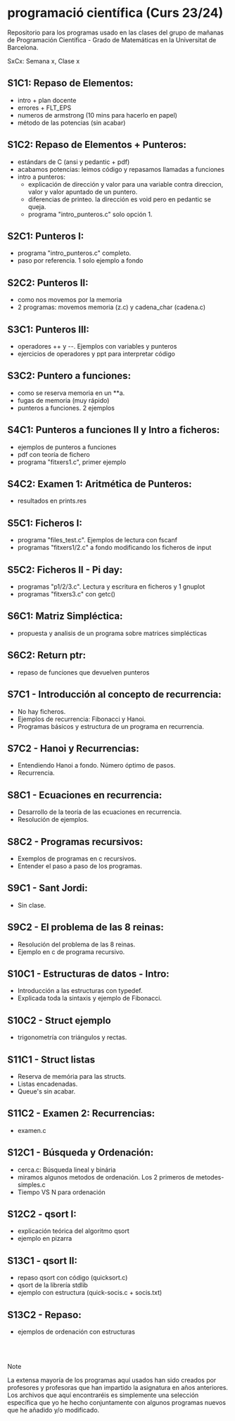 # programació científica (Curs 23/24)
Repositorio para los programas usado en las clases del grupo de mañanas de Programación Científica - Grado de Matemáticas en la Universitat de Barcelona. 

SxCx: Semana x, Clase x


S1C1: Repaso de Elementos:
--------------------------
- intro + plan docente
- errores + FLT_EPS 
- numeros de armstrong (10 mins para hacerlo en papel)
- método de las potencias (sin acabar)

S1C2: Repaso de Elementos + Punteros:
-------------------------------------
- estándars de C (ansi y pedantic + pdf)
- acabamos potencias: leimos código y repasamos llamadas a funciones
- intro a punteros:
	- explicación de dirección y valor para una variable contra direccion, valor y valor apuntado de un puntero.
	- diferencias de printeo. la dirección es void pero en pedantic se queja.
	- programa "intro_punteros.c" solo opción 1. 

S2C1: Punteros I:
-----------------
- programa "intro_punteros.c" completo.
- paso por referencia. 1 solo ejemplo a fondo

S2C2: Punteros II:
------------------
- como nos movemos por la memoria 
- 2 programas: movemos memoria (z.c) y cadena_char (cadena.c)

S3C1: Punteros III:
-------------------
- operadores ++ y --. Ejemplos con variables y punteros 
- ejercicios de operadores y ppt para interpretar código

S3C2: Puntero a funciones:
--------------------------
- como se reserva memoria en un **a.
- fugas de memoria (muy rápido)
- punteros a funciones. 2 ejemplos

S4C1: Punteros a funciones II y Intro a ficheros:
-------------------------------------------------
- ejemplos de punteros a funciones
- pdf con teoría de fichero
- programa "fitxers1.c", primer ejemplo

S4C2: Examen 1: Aritmética de Punteros:
---------------------------------------
- resultados en prints.res

S5C1: Ficheros I:
-----------------
- programa "files_test.c". Ejemplos de lectura con fscanf
- programas "fitxers1/2.c" a fondo modificando los ficheros de input

S5C2: Ficheros II - Pi day:
---------------------------
- programas "p1/2/3.c". Lectura y escritura en ficheros y 1 gnuplot
- programas "fitxers3.c" con getc()

S6C1: Matriz Simpléctica:
-------------------------
- propuesta y analisis de un programa sobre matrices simplécticas

S6C2: Return ptr:
-----------------
- repaso de funciones que devuelven punteros

S7C1 - Introducción al concepto de recurrencia:
-----------------------------------------------
- No hay ficheros.
- Ejemplos de recurrencia: Fibonacci y Hanoi.
- Programas básicos y estructura de un programa en recurrencia.

S7C2 - Hanoi y Recurrencias:
----------------------------
- Entendiendo Hanoi a fondo. Número óptimo de pasos. 
- Recurrencia.

S8C1 - Ecuaciones en recurrencia:
---------------------------------
- Desarrollo de la teoría de las ecuaciones en recurrencia.
- Resolución de ejemplos.

S8C2 - Programas recursivos:
----------------------------
- Exemplos de programas en c recursivos.
- Entender el paso a paso de los programas.

S9C1 - Sant Jordi:
------------------
- Sin clase.

S9C2 - El problema de las 8 reinas:
-----------------------------------
- Resolución del problema de las 8 reinas.
- Ejemplo en c de programa recursivo.

S10C1 - Estructuras de datos - Intro:
-------------------------------------
- Introducción a las estructuras con typedef.
- Explicada toda la sintaxis y ejemplo de Fibonacci.

S10C2 - Struct ejemplo
-------------------------------------
- trigonometría con triángulos y rectas.

S11C1 - Struct listas
-------------------------------------
- Reserva de memória para las structs.
- Listas encadenadas.
- Queue's sin acabar.

S11C2 - Examen 2: Recurrencias:
-------------------------------
- examen.c

S12C1 - Búsqueda y Ordenación:
------------------------------
- cerca.c: Búsqueda lineal y binária
- miramos algunos metodos de ordenación. Los 2 primeros de metodes-simples.c
- Tiempo VS N para ordenación

S12C2 - qsort I:
----------------
- explicación teórica del algoritmo qsort
- ejemplo en pizarra 

S13C1 - qsort II:
-----------------
- repaso qsort con código (quicksort.c)
- qsort de la librería stdlib
- ejemplo con estructura (quick-socis.c + socis.txt)

S13C2 - Repaso:
---------------
- ejemplos de ordenación con estructuras

</br></br>
> [!NOTE]
> La extensa mayoría de los programas aquí usados han sido creados por profesores y profesoras que han impartido la asignatura en años anteriores. Los archivos que aquí encontraréis es simplemente una selección específica que yo he hecho conjuntamente con algunos programas nuevos que he añadido y/o modificado.